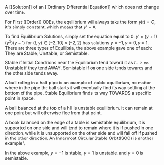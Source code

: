 A [[Solution]] of an [[Ordinary Differential Equation]] which does not change over time.

For First-[[Order]] ODEs, the equilibrium will always take the form $y(t) = C$, it's simply constant, which means that $y'=0$.

To find Equilibrium Solutions, simply set the equation equal to 0.
$y' = (y+1)(y^2)(y-1)$ for $(t,y)\in [-2,10] \times [-2,2]$ has solutions $y=-1,y=0,y=1$.
There are three types of Equilibria, the above example gave one of each:
They are Stable, Unstable, or Semistable.

Stable if Initial Conditions near the Equilibrium tend toward it as $t -> \infty$.
Unstable if they tend AWAY.
Semistable if on one side tends towards and the other side tends away.

A ball rolling in a half-pipe is an example of stable equilibrium, no matter where in the pipe the ball starts it will eventually find its way settling at the bottom of the pipe. Stable Equilibrium finds its way TOWARDS a specific point in space.

A ball balanced at the top of a hill is unstable equilibrium, it can remain at one point but will otherwise flee from that point.

A book balanced on the edge of a table is semistable equilibrium, it is supported on one side and will tend to remain where it is if pushed in one direction, while it is unsupported on the other side and will fall off if pushed in the other direction.
An Innermost Circular Stable Orbit(ISCO) is another example.\

In the above example, $y=-1$ is stable, $y=1$ is unstable, and $y=0$ is semistable.